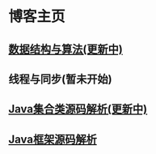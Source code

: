 # 博客主页

## [数据结构与算法(更新中)](http://blog.zhoulychn.com/algorithm/center.html)

## 线程与同步(暂未开始)

## [Java集合类源码解析(更新中)](http://blog.zhoulychn.com/JavaSE/center.html)

## [Java框架源码解析](http://blog.zhoulychn.com/JavaEE/center.html)
